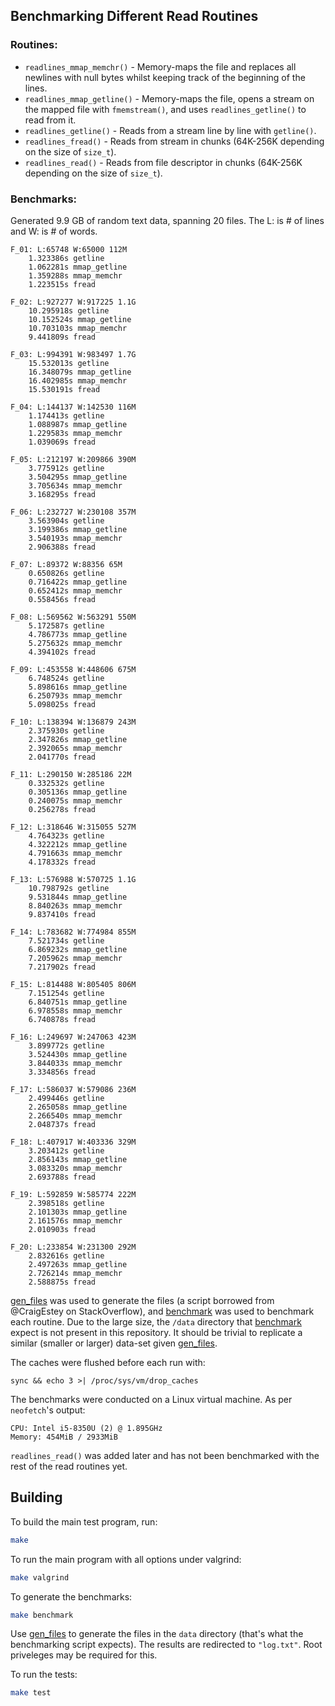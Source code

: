 ## Benchmarking Different Read Routines

### Routines:

* `readlines_mmap_memchr()`  - Memory-maps the file and replaces all newlines with null bytes whilst keeping track of the beginning of the lines. 
* `readlines_mmap_getline()` - Memory-maps the file, opens a stream on the mapped file with `fmemstream()`, and uses `readlines_getline()` to read from it.
* `readlines_getline()`      - Reads from a stream line by line with `getline()`.
* `readlines_fread()`        - Reads from stream in chunks (64K-256K depending on the size of `size_t`).
* `readlines_read()`         - Reads from file descriptor in chunks (64K-256K depending on the size of `size_t`).

### Benchmarks:

Generated 9.9 GB of random text data, spanning 20 files. The L: is # of lines and W: is # of words.

```none
F_01: L:65748 W:65000 112M
    1.323386s getline
    1.062281s mmap_getline
    1.359288s mmap_memchr
    1.223515s fread

F_02: L:927277 W:917225 1.1G
    10.295918s getline
    10.152524s mmap_getline
    10.703103s mmap_memchr
    9.441809s fread

F_03: L:994391 W:983497 1.7G
    15.532013s getline
    16.348079s mmap_getline
    16.402985s mmap_memchr
    15.530191s fread

F_04: L:144137 W:142530 116M
    1.174413s getline
    1.088987s mmap_getline
    1.229583s mmap_memchr
    1.039069s fread

F_05: L:212197 W:209866 390M
    3.775912s getline
    3.504295s mmap_getline
    3.705634s mmap_memchr
    3.168295s fread

F_06: L:232727 W:230108 357M
    3.563904s getline
    3.199386s mmap_getline
    3.540193s mmap_memchr
    2.906388s fread

F_07: L:89372 W:88356 65M
    0.650826s getline
    0.716422s mmap_getline
    0.652412s mmap_memchr
    0.558456s fread

F_08: L:569562 W:563291 550M
    5.172587s getline
    4.786773s mmap_getline
    5.275632s mmap_memchr
    4.394102s fread

F_09: L:453558 W:448606 675M
    6.748524s getline
    5.898616s mmap_getline
    6.250793s mmap_memchr
    5.098025s fread

F_10: L:138394 W:136879 243M
    2.375930s getline
    2.347826s mmap_getline
    2.392065s mmap_memchr
    2.041770s fread

F_11: L:290150 W:285186 22M
    0.332532s getline
    0.305136s mmap_getline
    0.240075s mmap_memchr
    0.256278s fread

F_12: L:318646 W:315055 527M
    4.764323s getline
    4.322212s mmap_getline
    4.791663s mmap_memchr
    4.178332s fread

F_13: L:576988 W:570725 1.1G
    10.798792s getline
    9.531844s mmap_getline
    8.840263s mmap_memchr
    9.837410s fread

F_14: L:783682 W:774984 855M
    7.521734s getline
    6.869232s mmap_getline
    7.205962s mmap_memchr
    7.217902s fread

F_15: L:814488 W:805405 806M
    7.151254s getline
    6.840751s mmap_getline
    6.978558s mmap_memchr
    6.740878s fread

F_16: L:249697 W:247063 423M
    3.899772s getline
    3.524430s mmap_getline
    3.844033s mmap_memchr
    3.334856s fread

F_17: L:586037 W:579086 236M
    2.499446s getline
    2.265058s mmap_getline
    2.266540s mmap_memchr
    2.048737s fread

F_18: L:407917 W:403336 329M
    3.203412s getline
    2.856143s mmap_getline
    3.083320s mmap_memchr
    2.693788s fread

F_19: L:592859 W:585774 222M
    2.398518s getline
    2.101303s mmap_getline
    2.161576s mmap_memchr
    2.010903s fread

F_20: L:233854 W:231300 292M
    2.832616s getline
    2.497263s mmap_getline
    2.726214s mmap_memchr
    2.588875s fread
```

[gen_files](gen_files) was used to generate the files (a script borrowed from
@CraigEstey on StackOverflow), and [benchmark](benchmark) 
was used to benchmark each routine. Due to the large size, the `/data` directory
that [benchmark](benchmark) expect is not present in this repository. It should be trivial to
replicate a similar (smaller or larger) data-set given [gen_files](gen_files). 

The caches were flushed before each run with:

```shell
sync && echo 3 >| /proc/sys/vm/drop_caches
```

The benchmarks were conducted on a Linux virtual machine. As per `neofetch`'s
output:

```none
CPU: Intel i5-8350U (2) @ 1.895GHz
Memory: 454MiB / 2933MiB
```

`readlines_read()` was added later and has not been benchmarked with the rest
of the read routines yet.

## Building

To build the main test program, run:

```bash
make
```

To run the main program with all options under valgrind:

```bash
make valgrind
```

To generate the benchmarks:

```bash
make benchmark
```

Use [gen_files](gen_files) to generate the files in the `data` directory (that's what the benchmarking script expects). 
The results are redirected to `"log.txt"`. Root priveleges may be required for this. 

To run the tests:

```bash
make test
```
